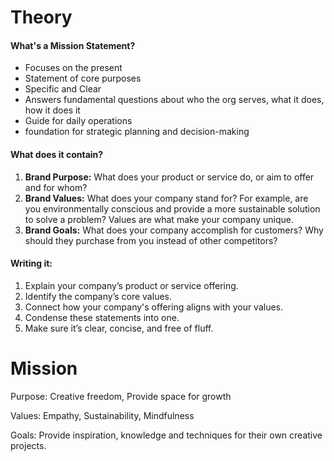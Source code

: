 # Theory
#### What's a Mission Statement?
- Focuses on the present
- Statement of core purposes
- Specific and Clear
- Answers fundamental questions about who the org serves, what it does, how it does it
- Guide for daily operations
- foundation for strategic planning and decision-making
#### What does it contain?
1. **Brand Purpose:** What does your product or service do, or aim to offer and for whom?
2. **Brand Values:** What does your company stand for? For example, are you environmentally conscious and provide a more sustainable solution to solve a problem? Values are what make your company unique.
3. **Brand Goals:** What does your company accomplish for customers? Why should they purchase from you instead of other competitors?
#### Writing it:
1. Explain your company’s product or service offering.
2. Identify the company’s core values.
3. Connect how your company's offering aligns with your values.
4. Condense these statements into one.
5. Make sure it’s clear, concise, and free of fluff.

# Mission

Purpose: Creative freedom, Provide space for growth

Values: Empathy, Sustainability, Mindfulness

Goals: Provide inspiration, knowledge and techniques for their own creative projects.